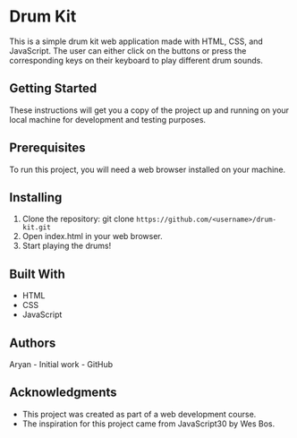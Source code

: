 # Drum Kit

This is a simple drum kit web application made with HTML, CSS, and JavaScript. The user can either click on the buttons or press the corresponding keys on their keyboard to play different drum sounds.

## Getting Started

These instructions will get you a copy of the project up and running on your local machine for development and testing purposes.

## Prerequisites
To run this project, you will need a web browser installed on your machine.

## Installing
1. Clone the repository: git clone `https://github.com/<username>/drum-kit.git`
2. Open index.html in your web browser.
3. Start playing the drums!

## Built With

- HTML
- CSS
- JavaScript

## Authors
Aryan - Initial work - GitHub

## Acknowledgments
- This project was created as part of a web development course.
- The inspiration for this project came from JavaScript30 by Wes Bos.
